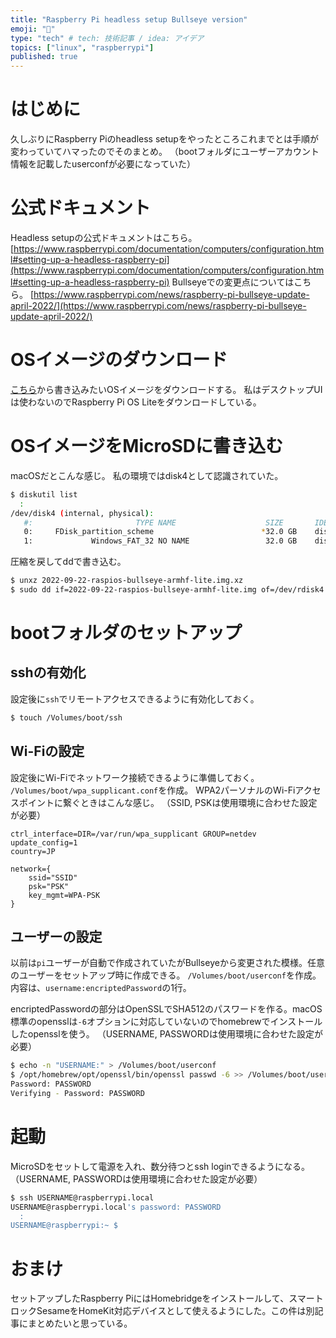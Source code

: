 ```yaml
---
title: "Raspberry Pi headless setup Bullseye version"
emoji: "🍓"
type: "tech" # tech: 技術記事 / idea: アイデア
topics: ["linux", "raspberrypi"]
published: true
---
```

# はじめに

久しぶりにRaspberry Piのheadless setupをやったところこれまでとは手順が変わっていてハマったのでそのまとめ。
（bootフォルダにユーザーアカウント情報を記載したuserconfが必要になっていた）

# 公式ドキュメント

Headless setupの公式ドキュメントはこちら。
[https://www.raspberrypi.com/documentation/computers/configuration.html#setting-up-a-headless-raspberry-pi](https://www.raspberrypi.com/documentation/computers/configuration.html#setting-up-a-headless-raspberry-pi)
Bullseyeでの変更点についてはこちら。
[https://www.raspberrypi.com/news/raspberry-pi-bullseye-update-april-2022/](https://www.raspberrypi.com/news/raspberry-pi-bullseye-update-april-2022/)

# OSイメージのダウンロード

[こちら](https://www.raspberrypi.com/software/operating-systems/)から書き込みたいOSイメージをダウンロードする。
私はデスクトップUIは使わないのでRaspberry Pi OS Liteをダウンロードしている。

# OSイメージをMicroSDに書き込む

macOSだとこんな感じ。
私の環境ではdisk4として認識されていた。

```sh
$ diskutil list
  :
/dev/disk4 (internal, physical):
   #:                       TYPE NAME                    SIZE       IDENTIFIER
   0:     FDisk_partition_scheme                        *32.0 GB    disk4
   1:             Windows_FAT_32 NO NAME                 32.0 GB    disk4s1
```

圧縮を戻してddで書き込む。

```sh
$ unxz 2022-09-22-raspios-bullseye-armhf-lite.img.xz
$ sudo dd if=2022-09-22-raspios-bullseye-armhf-lite.img of=/dev/rdisk4 bs=1M
```

# bootフォルダのセットアップ

## sshの有効化

設定後に`ssh`でリモートアクセスできるように有効化しておく。
```sh
$ touch /Volumes/boot/ssh
```

## Wi-Fiの設定

設定後にWi-Fiでネットワーク接続できるように準備しておく。
`/Volumes/boot/wpa_supplicant.conf`を作成。
WPA2パーソナルのWi-Fiアクセスポイントに繋ぐときはこんな感じ。
（SSID, PSKは使用環境に合わせた設定が必要）
```
ctrl_interface=DIR=/var/run/wpa_supplicant GROUP=netdev
update_config=1
country=JP

network={
    ssid="SSID"
    psk="PSK"
    key_mgmt=WPA-PSK
}
```

## ユーザーの設定

以前は`pi`ユーザーが自動で作成されていたがBullseyeから変更された模様。任意のユーザーをセットアップ時に作成できる。
`/Volumes/boot/userconf`を作成。
内容は、`username:encriptedPassword`の1行。

encriptedPasswordの部分はOpenSSLでSHA512のパスワードを作る。macOS標準のopensslは`-6`オプションに対応していないのでhomebrewでインストールしたopensslを使う。
（USERNAME, PASSWORDは使用環境に合わせた設定が必要）

```sh
$ echo -n "USERNAME:" > /Volumes/boot/userconf
$ /opt/homebrew/opt/openssl/bin/openssl passwd -6 >> /Volumes/boot/userconf
Password: PASSWORD
Verifying - Password: PASSWORD
```

# 起動

MicroSDをセットして電源を入れ、数分待つとssh loginできるようになる。
（USERNAME, PASSWORDは使用環境に合わせた設定が必要）

```sh
$ ssh USERNAME@raspberrypi.local
USERNAME@raspberrypi.local's password: PASSWORD
  :
USERNAME@raspberrypi:~ $
```

# おまけ

セットアップしたRaspberry PiにはHomebridgeをインストールして、スマートロックSesameをHomeKit対応デバイスとして使えるようにした。この件は別記事にまとめたいと思っている。
